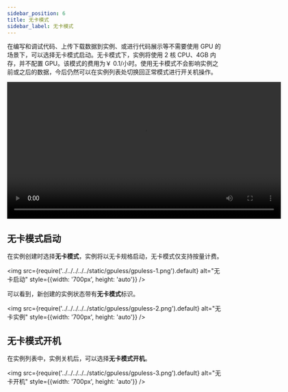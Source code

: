 ```yaml
---
sidebar_position: 6
title: 无卡模式
sidebar_label: 无卡模式
---
```


在编写和调试代码、上传下载数据到实例、或进行代码展示等不需要使用 GPU 的场景下，可以选择无卡模式启动。无卡模式下，实例将使用 2 核 CPU、4GB 内存，并不配置 GPU。该模式的费用为￥ 0.1/小时。使用无卡模式不会影响实例之前或之后的数据，今后仍然可以在实例列表处切换回正常模式进行开关机操作。

<video controls width="640">
  <source src="https://community-shared-data-1308875761.cos.ap-beijing.myqcloud.com/artwork/neolinkdocs/video/%E6%97%A0%E5%8D%A1%E6%A8%A1%E5%BC%8F%E4%BD%BF%E7%94%A8demo.mov" type="video/mp4">
  Your browser does not support the video tag.
</video>

## 无卡模式启动

在实例创建时选择**无卡模式**，实例将以无卡规格启动，无卡模式仅支持按量计费。

<img src={require('../../../../../static/gpuless/gpuless-1.png').default} alt="无卡启动" style={{width: '700px', height: 'auto'}} />

可以看到，新创建的实例状态带有**无卡模式**标识。

<img src={require('../../../../../static/gpuless/gpuless-2.png').default} alt="无卡实例" style={{width: '700px', height: 'auto'}} />

## 无卡模式开机

在实例列表中，实例关机后，可以选择**无卡模式开机**。

<img src={require('../../../../../static/gpuless/gpuless-3.png').default} alt="无卡开机" style={{width: '700px', height: 'auto'}} />
